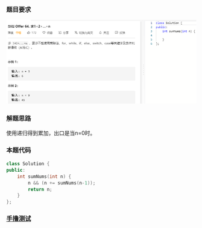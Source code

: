 ### 题目要求

![](pic/offer64.png)

### 解题思路

使用递归得到累加，出口是当n=0时。

### 本题代码

```c++
class Solution {
public:
    int sumNums(int n) {
        n && (n += sumNums(n-1));
        return n;
    }
};
```

### [手撸测试](https://leetcode-cn.com/problems/qiu-12n-lcof/) 

